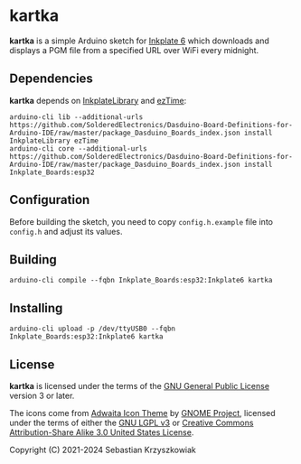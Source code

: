 # kartka

**kartka** is a simple Arduino sketch for [Inkplate 6](https://inkplate.io/) which downloads and displays a PGM file from a specified URL over WiFi every midnight.

## Dependencies

**kartka** depends on [InkplateLibrary](https://www.arduino.cc/reference/en/libraries/inkplatelibrary/) and [ezTime](https://www.arduino.cc/reference/en/libraries/eztime/):

```
arduino-cli lib --additional-urls https://github.com/SolderedElectronics/Dasduino-Board-Definitions-for-Arduino-IDE/raw/master/package_Dasduino_Boards_index.json install InkplateLibrary ezTime
arduino-cli core --additional-urls https://github.com/SolderedElectronics/Dasduino-Board-Definitions-for-Arduino-IDE/raw/master/package_Dasduino_Boards_index.json install Inkplate_Boards:esp32
```

## Configuration

Before building the sketch, you need to copy `config.h.example` file into `config.h` and adjust its values.

## Building

```
arduino-cli compile --fqbn Inkplate_Boards:esp32:Inkplate6 kartka
```

## Installing

```
arduino-cli upload -p /dev/ttyUSB0 --fqbn Inkplate_Boards:esp32:Inkplate6 kartka
```

## License

**kartka** is licensed under the terms of the [GNU General Public License](https://www.gnu.org/licenses/#GPL) version 3 or later.

The icons come from [Adwaita Icon Theme](https://gitlab.gnome.org/GNOME/adwaita-icon-theme) by [GNOME Project](https://www.gnome.org), licensed under the terms of either the [GNU LGPL v3](https://www.gnu.org/licenses/#LGPL) or [Creative Commons Attribution-Share Alike 3.0 United States License](https://creativecommons.org/licenses/by-sa/3.0/us/).

Copyright (C) 2021-2024 Sebastian Krzyszkowiak
